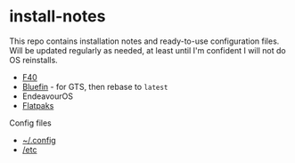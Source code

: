 # install-notes

This repo contains installation notes and ready-to-use configuration files. Will be updated regularly as needed, at least until I'm confident I will not do OS reinstalls.

- [F40](https://github.com/askpng/install-notes/blob/main/F40.md)
- [Bluefin](https://github.com/askpng/install-notes/blob/main/bfin.md) - for GTS, then rebase to `latest`
- EndeavourOS
- [Flatpaks](https://github.com/askpng/install-notes/blob/main/fp.md)

Config files

- [~/.config](https://github.com/askpng/install-notes/tree/main/.config)
- [/etc](https://github.com/askpng/install-notes/tree/main/etc)
